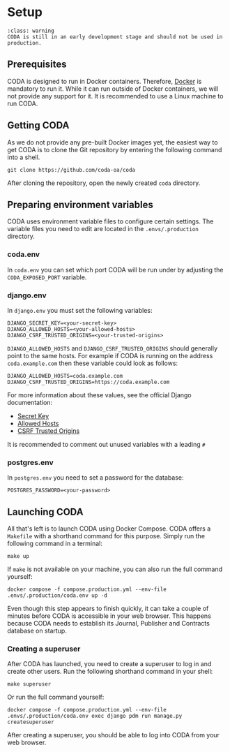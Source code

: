 # Setup

```{admonition} Warning
:class: warning
CODA is still in an early development stage and should not be used in production.
```

## Prerequisites

CODA is designed to run in Docker containers. Therefore, [Docker](https://docker.com) is mandatory to run it.
While it can run outside of Docker containers, we will not provide any support for it.
It is recommended to use a Linux machine to run CODA.


## Getting CODA

As we do not provide any pre-built Docker images yet, the easiest way to get CODA is to clone the Git repository by entering the following command into a shell.

```{code-block} bash
git clone https://github.com/coda-oa/coda
```

After cloning the repository, open the newly created `coda` directory.


## Preparing environment variables

CODA uses environment variable files to configure certain settings.
The variable files you need to edit are located in the `.envs/.production` directory.


### coda.env

In `coda.env` you can set which port CODA will be run under by adjusting the `CODA_EXPOSED_PORT` variable.


### django.env

In `django.env` you must set the following variables:

```{code-block}
DJANGO_SECRET_KEY=<your-secret-key>
DJANGO_ALLOWED_HOSTS=<your-allowed-hosts>
DJANGO_CSRF_TRUSTED_ORIGINS=<your-trusted-origins>
```

`DJANGO_ALLOWED_HOSTS` and `DJANGO_CSRF_TRUSTED_ORIGINS` should generally point to the same hosts. For example if CODA is running on the address `coda.example.com` then these variable could look as follows:

```
DJANGO_ALLOWED_HOSTS=coda.example.com
DJANGO_CSRF_TRUSTED_ORIGINS=https://coda.example.com
```

For more information about these values, see the official Django documentation: 
- [Secret Key](https://docs.djangoproject.com/en/5.1/ref/settings/#secret-key)
- [Allowed Hosts](https://docs.djangoproject.com/en/5.1/ref/settings/#allowed-hosts)
- [CSRF Trusted Origins](https://docs.djangoproject.com/en/5.1/ref/settings/#csrf-trusted-origins)

It is recommended to comment out unused variables with a leading `#`


### postgres.env

In `postgres.env` you need to set a password for the database:

```{code-block}
POSTGRES_PASSWORD=<your-password>
```

## Launching CODA

All that's left is to launch CODA using Docker Compose. CODA offers a `Makefile` with a shorthand command for this purpose. Simply run the following command in a terminal:

```{code-block} bash
make up
```

If `make` is not available on your machine, you can also run the full command yourself:

```{code-block} bash
docker compose -f compose.production.yml --env-file .envs/.production/coda.env up -d
```

Even though this step appears to finish quickly, it can take a couple of minutes before CODA is accessible in your web browser. This happens because CODA needs to establish its Journal, Publisher and Contracts database on startup.


### Creating a superuser

After CODA has launched, you need to create a superuser to log in and create other users.
Run the following shorthand command in your shell:

```{code-block} bash
make superuser
```

Or run the full command yourself:

```{code-block} bash
docker compose -f compose.production.yml --env-file .envs/.production/coda.env exec django pdm run manage.py createsuperuser
```

After creating a superuser, you should be able to log into CODA from your web browser.